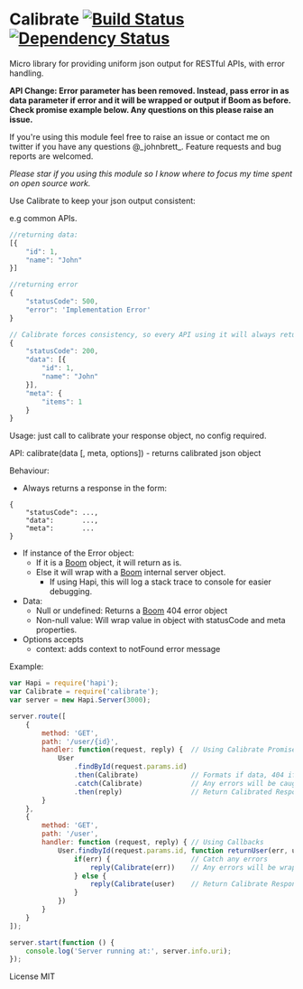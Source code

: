 Calibrate [![Build Status](https://travis-ci.org/johnbrett/calibrate.svg?branch=master)](https://travis-ci.org/johnbrett/calibrate) [![Dependency Status](https://david-dm.org/johnbrett/calibrate.svg)](https://david-dm.org/johnbrett/calibrate)
=========

Micro library for providing uniform json output for RESTful APIs, with error handling. 

**API Change: Error parameter has been removed. Instead, pass error in as data parameter if error and it will be wrapped or output if Boom as before. Check promise example below. Any questions on this please raise an issue.**

If you're using this module feel free to raise an issue or contact me on twitter if you have any questions @\_johnbrett\_. Feature requests and bug reports are welcomed.

*Please star if you using this module so I know where to focus my time spent on open source work.*


Use Calibrate to keep your json output consistent:

e.g common APIs.

```javascript
//returning data:
[{
    "id": 1,
    "name": "John"
}]

//returning error
{
    "statusCode": 500,
    "error": 'Implementation Error'
}

// Calibrate forces consistency, so every API using it will always return a similar route:
{
    "statusCode": 200,
    "data": [{
        "id": 1,
        "name": "John"
    }],
    "meta": {
        "items": 1
    }
}
```

Usage: just call to calibrate your response object, no config required. 

API:
    calibrate(data [, meta, options]) - returns calibrated json object

Behaviour:
- Always returns a response in the form:
````
{
    "statusCode": ...,
    "data":       ...,
    "meta":       ...
}
````
- If instance of the Error object:
    - If it is a [Boom](https://www.npmjs.org/package/boom) object, it will return as is.
    - Else it will wrap with a [Boom](https://www.npmjs.org/package/boom) internal server object.
        - If using Hapi, this will log a stack trace to console for easier debugging.
- Data: 
    - Null or undefined: Returns a [Boom](https://www.npmjs.org/package/boom) 404 error object
    - Non-null value: Will wrap value in object with statusCode and meta properties.
- Options accepts
    - context: adds context to notFound error message

Example:
```javascript
var Hapi = require('hapi');
var Calibrate = require('calibrate');
var server = new Hapi.Server(3000);

server.route([
    {
        method: 'GET',
        path: '/user/{id}',
        handler: function(request, reply) {  // Using Calibrate Promises
            User
                .findById(request.params.id) 
                .then(Calibrate)             // Formats if data, 404 if null or undefined
                .catch(Calibrate)            // Any errors will be caught and wrapped if needed
                .then(reply)                 // Return Calibrated Response
        }
    },
    {
        method: 'GET',
        path: '/user',
        handler: function (request, reply) { // Using Callbacks
            User.findbyId(request.params.id, function returnUser(err, user) {
                if(err) {                    // Catch any errors
                    reply(Calibrate(err))    // Any errors will be wrapped if needed 
                } else {
                    reply(Calibrate(user)    // Return Calibrate Response
                }
            })
        }
    }
]);

server.start(function () {
    console.log('Server running at:', server.info.uri);
});
```

License MIT
